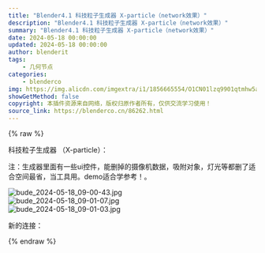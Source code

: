 ```yaml
---
title: "Blender4.1 科技粒子生成器 X-particle（network效果）"
description: "Blender4.1 科技粒子生成器 X-particle（network效果）"
summary: "Blender4.1 科技粒子生成器 X-particle（network效果）"
date: 2024-05-18 00:00:00
updated: 2024-05-18 00:00:00
author: blenderit
tags: 
    - 几何节点
categories:
    - blenderco
img: https://img.alicdn.com/imgextra/i1/1856665554/O1CN01lzq9901qtmhw5a3T9_!!1856665554.jpg
showGetMethod: false
copyright: 本插件资源来自网络，版权归原作者所有，仅供交流学习使用！
source_link: https://blenderco.cn/86262.html
---
```


{% raw %}
<p>科技粒子生成器 （X-particle）：</p><p>注：生成器里面有一些ui控件，能删掉的摄像机数据，吸附对象，灯光等都删了适合空间最省，当工具用。demo适合学参考！。</p><p><img src="https://img.alicdn.com/imgextra/i2/1856665554/O1CN01VOXRqx1qtmhq3i7VH_!!1856665554.jpg" alt="bude_2024-05-18_09-00-43.jpg"><br>
<img src="https://img.alicdn.com/imgextra/i2/1856665554/O1CN01Ial7zv1qtmhtAqcYq_!!1856665554.jpg" alt="bude_2024-05-18_09-01-07.jpg"><br>
<img src="https://img.alicdn.com/imgextra/i3/1856665554/O1CN01OTu6dg1qtmhlVJKyj_!!1856665554.jpg" alt="bude_2024-05-18_09-01-03.jpg"></p><p>新的连接：</p>
<div style="display: none">blenderco</div>
{% endraw %}